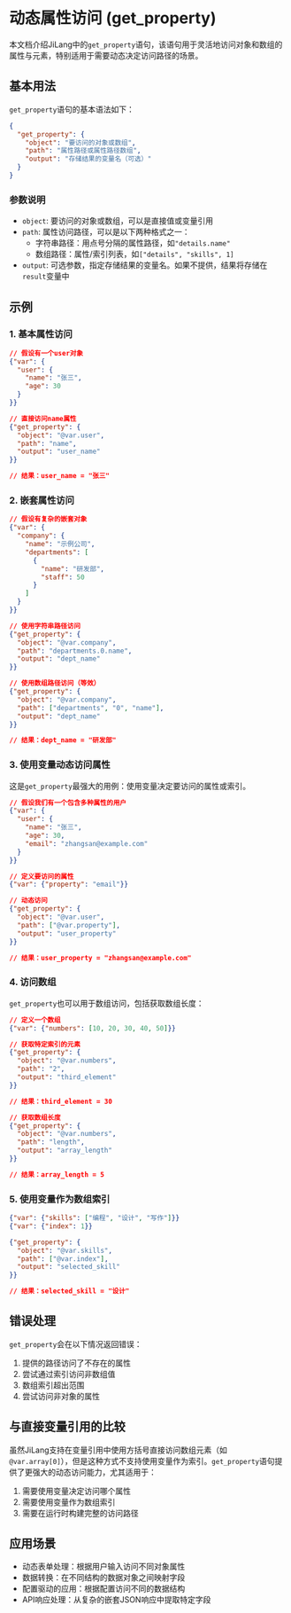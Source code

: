 # 动态属性访问 (get_property)

本文档介绍JiLang中的`get_property`语句，该语句用于灵活地访问对象和数组的属性与元素，特别适用于需要动态决定访问路径的场景。

## 基本用法

`get_property`语句的基本语法如下：

```json
{
  "get_property": {
    "object": "要访问的对象或数组",
    "path": "属性路径或属性路径数组",
    "output": "存储结果的变量名（可选）"
  }
}
```

### 参数说明

- `object`: 要访问的对象或数组，可以是直接值或变量引用
- `path`: 属性访问路径，可以是以下两种格式之一：
  - 字符串路径：用点号分隔的属性路径，如`"details.name"`
  - 数组路径：属性/索引列表，如`["details", "skills", 1]`
- `output`: 可选参数，指定存储结果的变量名。如果不提供，结果将存储在`result`变量中

## 示例

### 1. 基本属性访问

```json
// 假设有一个user对象
{"var": {
  "user": {
    "name": "张三",
    "age": 30
  }
}}

// 直接访问name属性
{"get_property": {
  "object": "@var.user",
  "path": "name",
  "output": "user_name"
}}

// 结果：user_name = "张三"
```

### 2. 嵌套属性访问

```json
// 假设有复杂的嵌套对象
{"var": {
  "company": {
    "name": "示例公司",
    "departments": [
      {
        "name": "研发部",
        "staff": 50
      }
    ]
  }
}}

// 使用字符串路径访问
{"get_property": {
  "object": "@var.company",
  "path": "departments.0.name",
  "output": "dept_name"
}}

// 使用数组路径访问（等效）
{"get_property": {
  "object": "@var.company",
  "path": ["departments", "0", "name"],
  "output": "dept_name"
}}

// 结果：dept_name = "研发部"
```

### 3. 使用变量动态访问属性

这是`get_property`最强大的用例：使用变量决定要访问的属性或索引。

```json
// 假设我们有一个包含多种属性的用户
{"var": {
  "user": {
    "name": "张三",
    "age": 30,
    "email": "zhangsan@example.com"
  }
}}

// 定义要访问的属性
{"var": {"property": "email"}}

// 动态访问
{"get_property": {
  "object": "@var.user",
  "path": ["@var.property"],
  "output": "user_property"
}}

// 结果：user_property = "zhangsan@example.com"
```

### 4. 访问数组

`get_property`也可以用于数组访问，包括获取数组长度：

```json
// 定义一个数组
{"var": {"numbers": [10, 20, 30, 40, 50]}}

// 获取特定索引的元素
{"get_property": {
  "object": "@var.numbers",
  "path": "2",
  "output": "third_element"
}}

// 结果：third_element = 30

// 获取数组长度
{"get_property": {
  "object": "@var.numbers",
  "path": "length",
  "output": "array_length"
}}

// 结果：array_length = 5
```

### 5. 使用变量作为数组索引

```json
{"var": {"skills": ["编程", "设计", "写作"]}}
{"var": {"index": 1}}

{"get_property": {
  "object": "@var.skills",
  "path": ["@var.index"],
  "output": "selected_skill"
}}

// 结果：selected_skill = "设计"
```

## 错误处理

`get_property`会在以下情况返回错误：

1. 提供的路径访问了不存在的属性
2. 尝试通过索引访问非数组值
3. 数组索引超出范围
4. 尝试访问非对象的属性

## 与直接变量引用的比较

虽然JiLang支持在变量引用中使用方括号直接访问数组元素（如`@var.array[0]`），但是这种方式不支持使用变量作为索引。`get_property`语句提供了更强大的动态访问能力，尤其适用于：

1. 需要使用变量决定访问哪个属性
2. 需要使用变量作为数组索引
3. 需要在运行时构建完整的访问路径

## 应用场景

- 动态表单处理：根据用户输入访问不同对象属性
- 数据转换：在不同结构的数据对象之间映射字段
- 配置驱动的应用：根据配置访问不同的数据结构
- API响应处理：从复杂的嵌套JSON响应中提取特定字段 